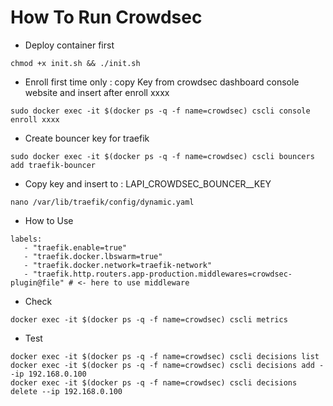 # How To Run Crowdsec

- Deploy container first
  
```shell
chmod +x init.sh && ./init.sh
```

- Enroll first time only : copy Key from crowdsec dashboard console website and insert after enroll xxxx

```shell
sudo docker exec -it $(docker ps -q -f name=crowdsec) cscli console enroll xxxx
```

- Create bouncer key for traefik

```shell
sudo docker exec -it $(docker ps -q -f name=crowdsec) cscli bouncers add traefik-bouncer
```

- Copy key and insert to : LAPI_CROWDSEC_BOUNCER__KEY

```shell
nano /var/lib/traefik/config/dynamic.yaml
```

- How to Use

```shell
labels:
   - "traefik.enable=true"
   - "traefik.docker.lbswarm=true"
   - "traefik.docker.network=traefik-network"
   - "traefik.http.routers.app-production.middlewares=crowdsec-plugin@file" # <- here to use middleware
```

- Check

```shell
docker exec -it $(docker ps -q -f name=crowdsec) cscli metrics
```

- Test

```shell
docker exec -it $(docker ps -q -f name=crowdsec) cscli decisions list
docker exec -it $(docker ps -q -f name=crowdsec) cscli decisions add --ip 192.168.0.100
docker exec -it $(docker ps -q -f name=crowdsec) cscli decisions delete --ip 192.168.0.100
```
